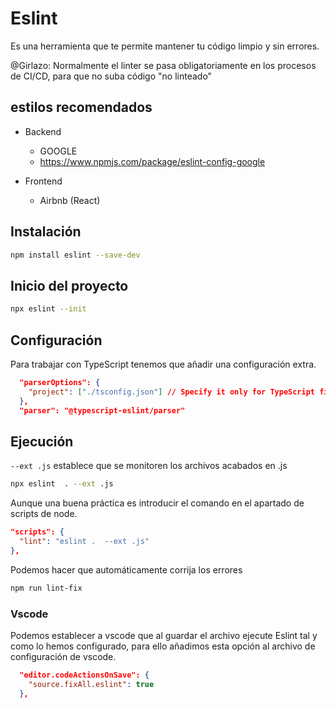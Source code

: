 # Eslint

Es una herramienta que te permite mantener tu código limpio y sin errores.

@Girlazo: Normalmente el linter se pasa obligatoriamente en los procesos de CI/CD, para que no suba código "no linteado"

## estilos recomendados

* Backend
  * GOOGLE
  * https://www.npmjs.com/package/eslint-config-google

* Frontend
  * Airbnb (React)

## Instalación

```bash
npm install eslint --save-dev
```

## Inicio del proyecto

```bash
npx eslint --init
```

## Configuración

Para trabajar con TypeScript tenemos que añadir una configuración extra.

```json
  "parserOptions": {
    "project": ["./tsconfig.json"] // Specify it only for TypeScript files
  },
  "parser": "@typescript-eslint/parser"
```

## Ejecución

`--ext .js` establece que se monitoren los archivos acabados en .js

```bash
npx eslint  . --ext .js
```

Aunque una buena práctica es introducir el comando en el apartado de
scripts de node.

```json
"scripts": {
  "lint": "eslint .  --ext .js"
},
```

Podemos hacer que automáticamente corrija los errores

```bash
npm run lint-fix
```

### Vscode

Podemos establecer a vscode que al guardar el archivo ejecute Eslint
tal y como lo hemos configurado, para ello añadimos esta opción al archivo de configuración de vscode.

```json
  "editor.codeActionsOnSave": {
    "source.fixAll.eslint": true
  },
```
